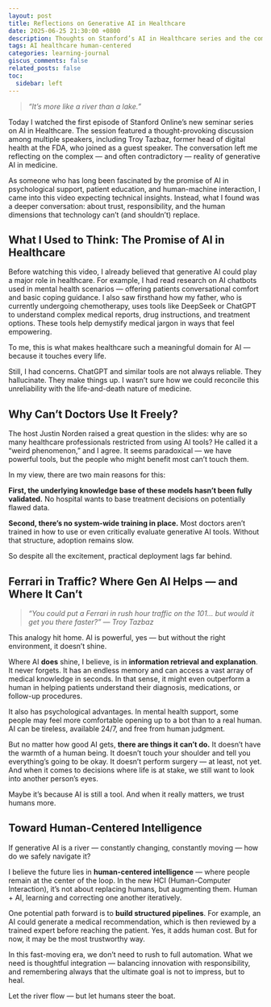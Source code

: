 ```yaml
---
layout: post
title: Reflections on Generative AI in Healthcare
date: 2025-06-25 21:30:00 +0800
description: Thoughts on Stanford’s AI in Healthcare series and the complex promise of human-centered intelligence in medical applications.
tags: AI healthcare human-centered
categories: learning-journal
giscus_comments: false
related_posts: false
toc:
  sidebar: left
---
```


> *“It’s more like a river than a lake.”*  

Today I watched the first episode of Stanford Online’s new seminar series on AI in Healthcare. The session featured a thought-provoking discussion among multiple speakers, including Troy Tazbaz, former head of digital health at the FDA, who joined as a guest speaker. The conversation left me reflecting on the complex — and often contradictory — reality of generative AI in medicine.

As someone who has long been fascinated by the promise of AI in psychological support, patient education, and human-machine interaction, I came into this video expecting technical insights. Instead, what I found was a deeper conversation: about trust, responsibility, and the human dimensions that technology can’t (and shouldn’t) replace.

## What I Used to Think: The Promise of AI in Healthcare

Before watching this video, I already believed that generative AI could play a major role in healthcare. For example, I had read research on AI chatbots used in mental health scenarios — offering patients conversational comfort and basic coping guidance. I also saw firsthand how my father, who is currently undergoing chemotherapy, uses tools like DeepSeek or ChatGPT to understand complex medical reports, drug instructions, and treatment options. These tools help demystify medical jargon in ways that feel empowering.

To me, this is what makes healthcare such a meaningful domain for AI — because it touches every life.

Still, I had concerns. ChatGPT and similar tools are not always reliable. They hallucinate. They make things up. I wasn’t sure how we could reconcile this unreliability with the life-and-death nature of medicine.

## Why Can’t Doctors Use It Freely?

The host Justin Norden raised a great question in the slides: why are so many healthcare professionals restricted from using AI tools? He called it a “weird phenomenon,” and I agree. It seems paradoxical — we have powerful tools, but the people who might benefit most can’t touch them.

In my view, there are two main reasons for this:

**First, the underlying knowledge base of these models hasn’t been fully validated.** No hospital wants to base treatment decisions on potentially flawed data.

**Second, there’s no system-wide training in place.** Most doctors aren’t trained in how to use or even critically evaluate generative AI tools. Without that structure, adoption remains slow.

So despite all the excitement, practical deployment lags far behind.

## Ferrari in Traffic? Where Gen AI Helps — and Where It Can’t

> *“You could put a Ferrari in rush hour traffic on the 101… but would it get you there faster?”*
> *— Troy Tazbaz*

This analogy hit home. AI is powerful, yes — but without the right environment, it doesn’t shine.

Where AI **does** shine, I believe, is in **information retrieval and explanation**. It never forgets. It has an endless memory and can access a vast array of medical knowledge in seconds. In that sense, it might even outperform a human in helping patients understand their diagnosis, medications, or follow-up procedures.

It also has psychological advantages. In mental health support, some people may feel more comfortable opening up to a bot than to a real human. AI can be tireless, available 24/7, and free from human judgment.

But no matter how good AI gets, **there are things it can’t do.** It doesn’t have the warmth of a human being. It doesn’t touch your shoulder and tell you everything’s going to be okay. It doesn’t perform surgery — at least, not yet. And when it comes to decisions where life is at stake, we still want to look into another person’s eyes.

Maybe it’s because AI is still a tool. And when it really matters, we trust humans more.

## Toward Human-Centered Intelligence

If generative AI is a river — constantly changing, constantly moving — how do we safely navigate it?

I believe the future lies in **human-centered intelligence** — where people remain at the center of the loop. In the new HCI (Human-Computer Interaction), it’s not about replacing humans, but augmenting them. Human + AI, learning and correcting one another iteratively.

One potential path forward is to **build structured pipelines**. For example, an AI could generate a medical recommendation, which is then reviewed by a trained expert before reaching the patient. Yes, it adds human cost. But for now, it may be the most trustworthy way.

In this fast-moving era, we don’t need to rush to full automation. What we need is thoughtful integration — balancing innovation with responsibility, and remembering always that the ultimate goal is not to impress, but to heal.

Let the river flow — but let humans steer the boat.